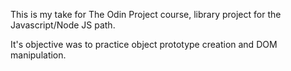 This is my take for The Odin Project course, library project for the Javascript/Node JS path.

It's objective was to practice object prototype creation and DOM manipulation.
